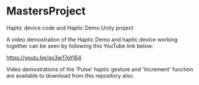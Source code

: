 # MastersProject
Haptic device code and Haptic Demo Unity project

A video demostration of the Haptic Demo and haptic device working together can be seen by following
this YouTube link below:

https://youtu.be/qx3w17pYl64


Video demostrations of the 'Pulse' haptic gesture and 'Increment' function are available to download
from this repository also.

